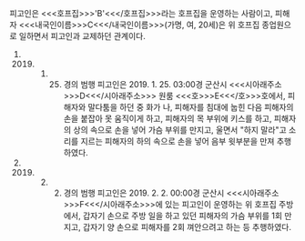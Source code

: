 피고인은 <<<호프집>>>'B'<<</호프집>>>라는 호프집을 운영하는 사람이고, 피해자 <<<내국인이름>>>C<<</내국인이름>>>(가명, 여, 20세)은 위 호프집 종업원으로 일하면서 피고인과 교제하던 관계이다.
1. 2019. 1. 25. 경의 범행
피고인은 2019. 1. 25. 03:00경 군산시 <<<시아래주소>>>D<<</시아래주소>>> 원룸 <<<호>>>E<<</호>>>호에서, 피해자와 말다툼을 하던 중 화가 나, 피해자를 침대에 눕힌 다음 피해자의 손을 붙잡아 못 움직이게 하고, 피해자의 목 부위에 키스를 하고, 피해자의 상의 속으로 손을 넣어 가슴 부위를 만지고, 울면서 "하지 말라"고 소리를 지르는 피해자의 하의 속으로 손을 넣어 음부 윗부분을 만져 추행하였다.
2. 2019. 2. 2. 경의 범행
피고인은 2019. 2. 2. 00:00경 군산시 <<<시아래주소>>>F<<</시아래주소>>>에 있는 피고인이 운영하는 위 호프집 주방에서, 갑자기 손으로 주방 일을 하고 있던 피해자의 가슴 부위를 1회 만지고, 갑자기 양 손으로 피해자를 2회 껴안으려고 하는 등 추행하였다.